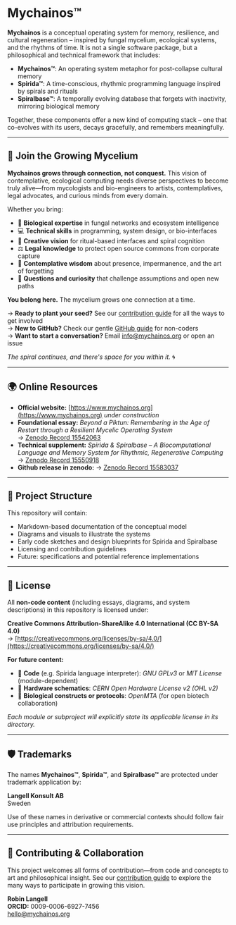 # **Mychainos™**

**Mychainos** is a conceptual operating system for memory, resilience, and cultural regeneration – inspired by fungal mycelium, ecological systems, and the rhythms of time. It is not a single software package, but a philosophical and technical framework that includes:

- **Mychainos™**: An operating system metaphor for post-collapse cultural memory  
- **Spirida™**: A time-conscious, rhythmic programming language inspired by spirals and rituals  
- **Spiralbase™**: A temporally evolving database that forgets with inactivity, mirroring biological memory

Together, these components offer a new kind of computing stack – one that co-evolves with its users, decays gracefully, and remembers meaningfully.

---

## 🌱 Join the Growing Mycelium

**Mychainos grows through connection, not conquest.** This vision of contemplative, ecological computing needs diverse perspectives to become truly alive—from mycologists and bio-engineers to artists, contemplatives, legal advocates, and curious minds from every domain.

Whether you bring:
- 🍄 **Biological expertise** in fungal networks and ecosystem intelligence
- 💻 **Technical skills** in programming, system design, or bio-interfaces  
- 🎨 **Creative vision** for ritual-based interfaces and spiral cognition
- ⚖️ **Legal knowledge** to protect open source commons from corporate capture
- 🧘 **Contemplative wisdom** about presence, impermanence, and the art of forgetting
- 🔬 **Questions and curiosity** that challenge assumptions and open new paths

**You belong here.** The mycelium grows one connection at a time.

→ **Ready to plant your seed?** See our [contribution guide](join.md) for all the ways to get involved  
→ **New to GitHub?** Check our gentle [GitHub guide](getting_started_github.md) for non-coders  
→ **Want to start a conversation?** Email info@mychainos.org or open an issue

*The spiral continues, and there's space for you within it.* 🌀

---

## 🌍 Online Resources

- **Official website:** [https://www.mychainos.org](https://www.mychainos.org)  *under construction*
- **Foundational essay:** *Beyond a Piktun: Remembering in the Age of Restart through a Resilient Mycelic Operating System*  
  → [Zenodo Record 15542063](https://zenodo.org/records/15542063)  
- **Technical supplement:** *Spirida & Spiralbase – A Biocomputational Language and Memory System for Rhythmic, Regenerative Computing*  
  → [Zenodo Record 15550918](https://zenodo.org/records/15550918)
- **Github release in zenodo:** 
  → [Zenodo Record 15583037](https://zenodo.org/records/15583037)

---

## 📁 Project Structure

This repository will contain:

- Markdown-based documentation of the conceptual model  
- Diagrams and visuals to illustrate the systems  
- Early code sketches and design blueprints for Spirida and Spiralbase  
- Licensing and contribution guidelines  
- Future: specifications and potential reference implementations

---

## 📜 License

All **non-code content** (including essays, diagrams, and system descriptions) in this repository is licensed under:

**Creative Commons Attribution-ShareAlike 4.0 International (CC BY-SA 4.0)**  
→ [https://creativecommons.org/licenses/by-sa/4.0/](https://creativecommons.org/licenses/by-sa/4.0/)

**For future content:**

- 🧠 **Code** (e.g. Spirida language interpreter): *GNU GPLv3* or *MIT License* (module-dependent)
- 🔩 **Hardware schematics**: *CERN Open Hardware License v2 (OHL v2)*
- 🧬 **Biological constructs or protocols**: *OpenMTA* (for open biotech collaboration)

*Each module or subproject will explicitly state its applicable license in its directory.*

---

## 🛡 Trademarks

The names **Mychainos™**, **Spirida™**, and **Spiralbase™** are protected under trademark application by:

**Langell Konsult AB**  
Sweden

Use of these names in derivative or commercial contexts should follow fair use principles and attribution requirements.

---

## 🤝 Contributing & Collaboration

This project welcomes all forms of contribution—from code and concepts to art and philosophical insight. See our [contribution guide](join.md) to explore the many ways to participate in growing this vision.

**Robin Langell**  
**ORCID:** 0009-0006-6927-7456   
hello@mychainos.org   
